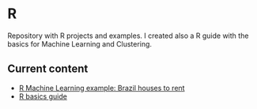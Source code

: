 # R

Repository with R projects and examples. I created also a R guide with the basics for Machine Learning and Clustering. 

## Current content

* [R Machine Learning example: Brazil houses to rent](https://github.com/Sampayob/R/blob/master/R_ML_example_Brazil_houses_to_rent.ipynb) 
* [R basics guide](https://github.com/Sampayob/R/blob/master/R%20reference%20guide.Rmd) 
